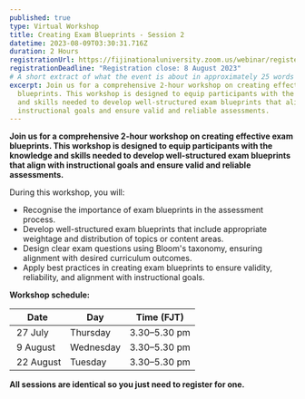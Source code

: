 ```yaml
---
published: true
type: Virtual Workshop
title: Creating Exam Blueprints - Session 2
datetime: 2023-08-09T03:30:31.716Z
duration: 2 Hours
registrationUrl: https://fijinationaluniversity.zoom.us/webinar/register/WN_z31vWFiCTLKWc-v5VLFbNQ
registrationDeadline: "Registration close: 8 August 2023"
# A short extract of what the event is about in approximately 25 words
excerpt: Join us for a comprehensive 2-hour workshop on creating effective exam
  blueprints. This workshop is designed to equip participants with the knowledge
  and skills needed to develop well-structured exam blueprints that align with
  instructional goals and ensure valid and reliable assessments.
---
```

**Join us for a comprehensive 2-hour workshop on creating effective exam blueprints. This workshop is designed to equip participants with the knowledge and skills needed to develop well-structured exam blueprints that align with instructional goals and ensure valid and reliable assessments.**

During this workshop, you will:

* Recognise the importance of exam blueprints in the assessment process.
* Develop well-structured exam blueprints that include appropriate weightage and distribution of topics or content areas.
* Design clear exam questions using Bloom's taxonomy, ensuring alignment with desired curriculum outcomes.
* Apply best practices in creating exam blueprints to ensure validity, reliability, and alignment with instructional goals.

**Workshop schedule:**

| Date        | Day       | Time (FJT)   |
| ----------- | --------- | ------------ |
| ﻿ 27 July   | Thursday  | 3.30–5.30 pm |
| ﻿ 9 August  | Wednesday | 3.30–5.30 pm |
| ﻿ 22 August | Tuesday   | 3.30–5.30 pm |

**All sessions are identical so you just need to register for one.**